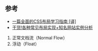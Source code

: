 ## 参考
- [一篇全面的CSS布局学习指南 [译]](https://juejin.cn/post/6844903634849759239#heading-27)
- [干货!各种常见布局实现+知名网站实例分析](https://juejin.cn/post/6844903574929932301#heading-85)

1. 正常文档流（Normal Flow）
2. 浮动（Float）
